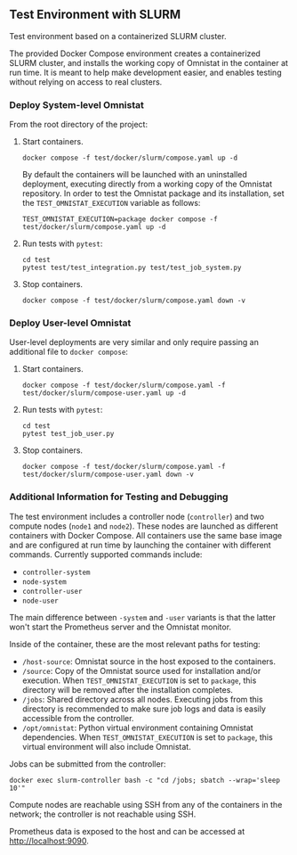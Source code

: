 ## Test Environment with SLURM

Test environment based on a containerized SLURM cluster.

The provided Docker Compose environment creates a containerized SLURM cluster,
and installs the working copy of Omnistat in the container at run time. It is
meant to help make development easier, and enables testing without relying on
access to real clusters.

### Deploy System-level Omnistat

From the root directory of the project:

1. Start containers.
   ```
   docker compose -f test/docker/slurm/compose.yaml up -d
   ```
   By default the containers will be launched with an uninstalled deployment,
   executing directly from a working copy of the Omnistat repository. In order
   to test the Omnistat package and its installation, set the
   `TEST_OMNISTAT_EXECUTION` variable as follows:
   ```
   TEST_OMNISTAT_EXECUTION=package docker compose -f test/docker/slurm/compose.yaml up -d
   ```

2. Run tests with `pytest`:
   ```
   cd test
   pytest test/test_integration.py test/test_job_system.py
   ```

3. Stop containers.
   ```
   docker compose -f test/docker/slurm/compose.yaml down -v
   ```

### Deploy User-level Omnistat

User-level deployments are very similar and only require passing an additional
file to `docker compose`:

1. Start containers.
   ```
   docker compose -f test/docker/slurm/compose.yaml -f test/docker/slurm/compose-user.yaml up -d
   ```

2. Run tests with `pytest`:
   ```
   cd test
   pytest test_job_user.py
   ```

3. Stop containers.
   ```
   docker compose -f test/docker/slurm/compose.yaml -f test/docker/slurm/compose-user.yaml down -v
   ```

### Additional Information for Testing and Debugging

The test environment includes a controller node (`controller`) and two compute
nodes (`node1` and `node2`). These nodes are launched as different containers
with Docker Compose. All containers use the same base image and are configured
at run time by launching the container with different commands. Currently
supported commands include:
- `controller-system`
- `node-system`
- `controller-user`
- `node-user`

The main difference between `-system` and `-user` variants is that the latter
won't start the Prometheus server and the Omnistat monitor.

Inside of the container, these are the most relevant paths for testing:
- `/host-source`: Omnistat source in the host exposed to the containers.
- `/source`: Copy of the Omnistat source used for installation and/or
  execution. When `TEST_OMNISTAT_EXECUTION` is set to `package`, this directory
  will be removed after the installation completes.
- `/jobs`: Shared directory across all nodes. Executing jobs from this
  directory is recommended to make sure job logs and data is easily accessible
  from the controller.
- `/opt/omnistat`: Python virtual environment containing Omnistat dependencies.
  When `TEST_OMNISTAT_EXECUTION` is set to `package`, this virtual environment
  will also include Omnistat.

Jobs can be submitted from the controller:
```
docker exec slurm-controller bash -c "cd /jobs; sbatch --wrap='sleep 10'"
```

Compute nodes are reachable using SSH from any of the containers in the
network; the controller is not reachable using SSH.

Prometheus data is exposed to the host and can be accessed at
[http://localhost:9090](http://localhost:9090).
